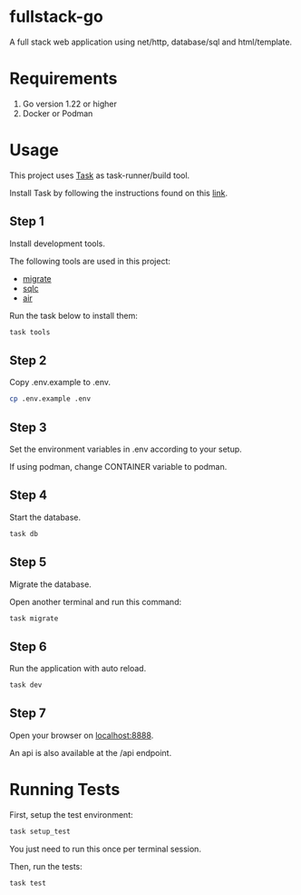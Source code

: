 # fullstack-go
A full stack web application using net/http, database/sql and html/template.

# Requirements
1. Go version 1.22 or higher
2. Docker or Podman

# Usage
This project uses [Task](https://taskfile.dev/) as task-runner/build tool.

Install Task by following the instructions found on this [link](https://taskfile.dev/installation/).

## Step 1
Install development tools.

The following tools are used in this project:

- [migrate](https://github.com/golang-migrate/migrate)
- [sqlc](https://sqlc.dev/)
- [air](https://github.com/air-verse/air)

Run the task below to install them:
```sh
task tools
```

## Step 2
Copy .env.example to .env.

```sh
cp .env.example .env
```

## Step 3
Set the environment variables in .env according to your setup.

If using podman, change CONTAINER variable to podman.

## Step 4
Start the database.

```sh
task db
```

## Step 5
Migrate the database.

Open another terminal and run this command:
```sh
task migrate
```

## Step 6
Run the application with auto reload.

```sh
task dev
```

## Step 7
Open your browser on [localhost:8888](http://localhost:8888).

An api is also available at the /api endpoint.

# Running Tests
First, setup the test environment:
```sh
task setup_test
```
You just need to run this once per terminal session.

Then, run the tests:
```sh
task test
```
